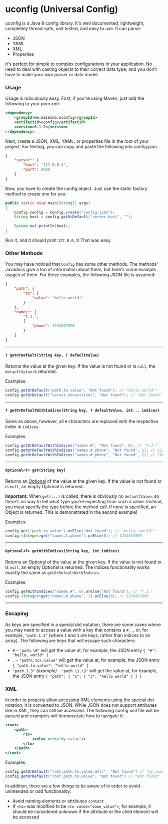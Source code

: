 # uconfig (Universal Config)

uconfig is a Java 8 config library. It's well documented, lightweight, completely thread-safe, unit tested, and easy to use. It can parse:

- JSON
- YAML
- XML
- Properties

It's perfect for simple to complex configurations in your application. No need to deal  with casting objects to their correct data type, and you don't have to make your own parser or data model.

### Usage

Usage is ridiculously easy. First, if you're using Maven, just add the following to your pom.xml:

```xml
<dependency>
    <groupId>me.mazeika.uconfig</groupId>
    <artifactId>uconfig</artifactId>
    <version>0.1.2</version>
</dependency>
```

Next, create a JSON, XML, YAML, or properties file in the root of your project. For testing, you can copy and paste the following into config.json:

```json
{
    "server": {
        "host": "127.0.0.1",
        "port": 8080
    }
}
```

Now, you have to create the config object. Just use the static factory method to create one for you:

```java
public static void main(String[] args)
{
    Config config = Config.create("config.json");
    String host = config.getOrDefault("server.host", "");

    System.out.println(host);
}
```

Run it, and it should print `127.0.0.1`! That was easy.

### Other Methods

You may have noticed that `Config` has some other methods. The methods' Javadocs give a ton of information about them, but here's some example usages of them. For these examples, the following JSON file is assumed:

```json
{
    "path": {
        "to": {
            "value": "hello world!"
        }
    },
    "names": [
        "T.J.",
        {
            "phone": 1234567890
        }
    ]
}
```

---

#### `T getOrDefault(String key, T defaultValue)`

Returns the value at the given key. If the value is not found or is `null`, the `defaultValue` is returned.

Examples:

```java
config.getOrDefault("path.to.value", "Not found"); // "hello world!"
config.getOrDefault("server.nonexistent", "Not found"); // "Not found"
```

---

#### `T getOrDefaultWithIndices(String key, T defaultValue, int... indices)`

Same as above, however, all `#` characters are replaced with the respective index in `indices`.

Examples:

```java
config.getOrDefaultWithIndices("names.#", "Not found", 0); // "T.J."
config.getOrDefaultWithIndices("names.#.phone", "Not found", 1); // 1234567890
config.getOrDefaultWithIndices("names.#.phone", "Not found", 2); // "Not found"
```

---

#### `Optional<T> get(String key)`

Returns an [Optional](https://docs.oracle.com/javase/8/docs/api/java/util/Optional.html) of the value at the given key. If the value is not found or is `null`, an empty Optional is returned.

**Important:** When `get(...)` is called, there is obviously no `defaultValue`, so there's no way to tell what type you're expecting from such a value. Instead, you must specify the type before the method call. If none is specified, an Object is returned. This is demonstrated in the second example!

Examples:

```java
config.get("path.to.value").orElse("Not found"); // "hello, world!"
config.<Integer>get("names.1.phone").orElse(0); // 1234567890
```

---

#### `Optional<T> getWithIndices(String key, int indices)`

Returns an [Optional](https://docs.oracle.com/javase/8/docs/api/java/util/Optional.html) of the value at the given key. If the value is not found or is `null`, an empty Optional is returned. The indices functionality works exactly the same as `getOrDefaultWithIndices`.

Examples:

```java
config.getWithIndices("names.#", 0).orElse("Not found"); // "T.J."
config.<Integer>get("names.#.phone", 1).orElse(0); // 1234567890
```

---

### Escaping

As keys are specified in a special dot notation, there are some cases where you may need to access a value with a key that contains a `#`, `.`, or, for example, `"path.1.3"` (where `1` and `3` are keys, rather than indices to an array). The following are keys that will escape such characters:

- `#` - `"path.\#"` will get the value at, for example, the JSON entry `{ "#": "hello, world" }`
- `.` - `"path\.to\.value"` will get the value at, for example, the JSON entry `{ "path.to.value": "hello world" }`
- `"path.1.3"` *(example)* - `"path.\1.\3"` will get the value at, for example, the JSON entry `{ "path": { "1": { "3": "hello world" } } }`

### XML

In order to properly allow accessing XML elements using the special dot notation, it is converted to JSON. While JSON does not support attributes like in XML, they can still be accessed. The following config.xml file will be parsed and examples will demonstrate how to navigate it:

```xml
<root>
    <path>
        <to>
            <value attr="my_value"/>
        </to>
    </path>
</root>
```

Examples:

```java
config.getOrDefault("root.path.to.value.attr", "Not found") // "my_value"
config.getOrDefault("root.path.to.value", "Not found") // "Not found"
```

In addition, there are a few things to be aware of in order to avoid unintended or odd functionality:

- Avoid naming elements or attributes `content`
- If `<to>` was modified to be `<to value="some_value">`, for example, it should be considered unknown if the attribute or the child element will be accessed
